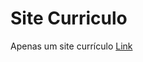 # Site Curriculo
Apenas um site currículo
<a href="https://0diogo1.github.io/Site-Curriculo/">Link<a>
